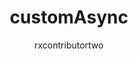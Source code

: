 ---
title: customAsync 
description: creditCard validation {{validatorType}} will check property value is creditcardtype or not. It will not allow to enter any value other than credit card format.
author:  rxcontributortwo
category: async-validators
type: tabs
linktitle: creditCard
---